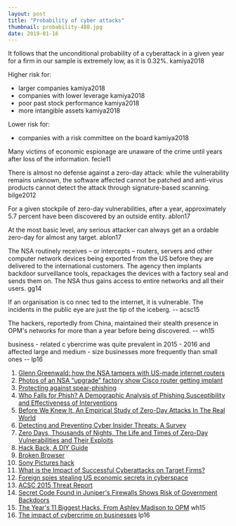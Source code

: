```yaml
---
layout: post
title: "Probability of cyber attacks"
thumbnail: probability-480.jpg
date: 2019-01-16
---
```


<!-- photo source: https://commons.wikimedia.org/wiki/File:High_School_Probability_and_Statistics_Cover.jpg -->


It follows that the unconditional probability of a cyberattack in a given year for a firm in our sample is extremely low, as it is 0.32%. kamiya2018

Higher risk for:
* larger companies kamiya2018
* companies with lower leverage kamiya2018
* poor past stock performance kamiya2018
* more intangible assets kamiya2018

Lower risk for:
* companies with a risk committee on the board kamiya2018


Many victims of economic espionage are unaware of the crime until years after loss of the information. fecie11

There is almost no defense against a zero-day attack: while the vulnerability remains unknown, the software affected cannot be patched and anti-virus products cannot detect the attack through signature-based scanning. bilge2012

For a given stockpile of zero-day vulnerabilities, after a year, approximately 5.7 percent have been discovered by an outside entity. ablon17

At the most basic level, any serious attacker can always get an a ordable zero-day for almost any target.  ablon17

The NSA routinely receives – or intercepts – routers, servers and other computer network devices being exported from the US before they are delivered to the international customers. The agency then implants backdoor surveillance tools, repackages the devices with a factory seal and sends them on. The NSA thus gains access to entire networks and all their users. gg14

If an organisation is co nnec ted to the internet, it is vulnerable. The incidents in the public eye are just the tip of the iceberg. -- acsc15

The hackers, reportedly from China, maintained their stealth presence in OPM's networks for more than a year before being discovered. -- wh15

business - related c ybercrime was quite prevalent in 2015 - 2016 and affected large and medium - size businesses more frequently than small ones -- lp16



1. [Glenn Greenwald: how the NSA tampers with US-made internet routers](https://www.theguardian.com/books/2014/may/12/glenn-greenwald-nsa-tampers-us-internet-routers-snowden)
1. [Photos of an NSA “upgrade” factory show Cisco router getting implant](https://arstechnica.com/tech-policy/2014/05/photos-of-an-nsa-upgrade-factory-show-cisco-router-getting-implant/)
1. [Protecting against spear-phishing](http://faronics.com/assets/CFS_2012-01_Jan.pdf)
1. [Who Falls for Phish? A Demographic Analysis of Phishing 
Susceptibility and Effectiveness of Interventions](http://lorrie.cranor.org/pubs/pap1162-sheng.pdf)
1. [Before We Knew It, An Empirical Study of Zero-Day Attacks In The Real World](https://users.ece.cmu.edu/~tdumitra/public_documents/bilge12_zero_day.pdf)
1. [Detecting and Preventing Cyber
Insider Threats: A Survey](http://www.nsclab.org/yang/publications/08278157.pdf)
1. [Zero Days, Thousands of Nights, The Life and Times of Zero-Day Vulnerabilities and Their Exploits](https://paper.seebug.org/papers/Security%20Conf/Blackhat/2017_us/us-17-Ablon-Bug-Collisions-Meet-Government-Vulnerability-Disclosure-Zero-Days-Thousands-Of-Nights-RAND.pdf)
1. [Hack Back, A DIY Guide](http://pastebin.com/raw/0SNSvyjJ)
1. [Broken Browser](https://www.brokenbrowser.com/)
1. [Sony Pictures hack](https://en.wikipedia.org/wiki/Sony_Pictures_hack)
1. [What is the Impact of Successful Cyberattacks on Target Firms?](http://www.nber.org/papers/w24409)
1. [Foreign spies stealing US economic secrets in cyberspace](https://www.dni.gov/files/documents/Newsroom/Reports%20and%20Pubs/20111103_report_fecie.pdf)
1. [ACSC 2015 Threat Report](https://www.acsc.gov.au/publications/ACSC_Threat_Report_2015.pdf)
1. [Secret Code Found in Juniper&#x27;s Firewalls Shows Risk of Government Backdoors](https://www.wired.com/2015/12/juniper-networks-hidden-backdoors-show-the-risk-of-government-backdoors/)
1. [The Year's 11 Biggest Hacks, From Ashley Madison to OPM](https://www.wired.com/2015/12/the-years-11-biggest-hacks-from-ashley-madison-to-opm/) wh15
1. [The impact of cybercrime on businesses](https://www.researchgate.net/profile/Letizia_Paoli/publication/325120529_The_impact_of_cybercrime_on_businesses_A_novel_conceptual_framework_and_its_application_to_Belgium/links/5af96b1e0f7e9b026bf73418/The-impact-of-cybercrime-on-businesses-A-novel-conceptual-framework-and-its-application-to-Belgium.pdf) lp16
